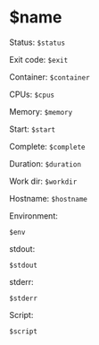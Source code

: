 # $name

Status: `$status`

Exit code: `$exit`

Container: `$container`

CPUs: `$cpus`

Memory: `$memory`

Start: `$start`

Complete: `$complete`

Duration: `$duration`

Work dir: `$workdir`

Hostname: `$hostname`

Environment:
```
$env
```

stdout:
```
$stdout
```

stderr:
```
$stderr
```

Script:
```
$script
```
